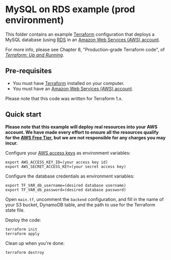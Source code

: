 # MySQL on RDS example (prod environment)

This folder contains an example [Terraform](https://www.terraform.io/) configuration that deploys a MySQL database (using
[RDS](https://aws.amazon.com/rds/) in an [Amazon Web Services (AWS) account](http://aws.amazon.com/).

For more info, please see Chapter 8, "Production-grade Terraform code", of
_[Terraform: Up and Running](http://www.terraformupandrunning.com)_.

## Pre-requisites

- You must have [Terraform](https://www.terraform.io/) installed on your computer.
- You must have an [Amazon Web Services (AWS) account](http://aws.amazon.com/).

Please note that this code was written for Terraform 1.x.

## Quick start

**Please note that this example will deploy real resources into your AWS account. We have made every effort to ensure
all the resources qualify for the [AWS Free Tier](https://aws.amazon.com/free/), but we are not responsible for any
charges you may incur.**

Configure your [AWS access
keys](http://docs.aws.amazon.com/general/latest/gr/aws-sec-cred-types.html#access-keys-and-secret-access-keys) as
environment variables:

```
export AWS_ACCESS_KEY_ID=(your access key id)
export AWS_SECRET_ACCESS_KEY=(your secret access key)
```

Configure the database credentials as environment variables:

```
export TF_VAR_db_username=(desired database username)
export TF_VAR_db_password=(desired database password)
```

Open `main.tf`, uncomment the `backend` configuration, and fill in the name of your S3 bucket, DynamoDB table, and
the path to use for the Terraform state file.

Deploy the code:

```
terraform init
terraform apply
```

Clean up when you're done:

```
terraform destroy
```
